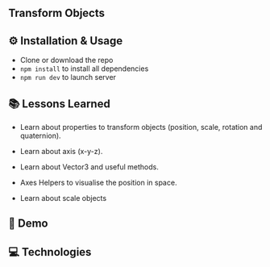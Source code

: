 ## Transform Objects

## ⚙️ Installation & Usage

- Clone or download the repo
- `npm install` to install all dependencies
- `npm run dev` to launch server

## 📚 Lessons Learned

- Learn about properties to transform objects (position, scale, rotation and quaternion).

- Learn about axis (x-y-z).

- Learn about Vector3 and useful methods.

- Axes Helpers to visualise the position in space.

- Learn about scale objects

## 👀 Demo

## 💻 Technologies
